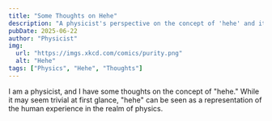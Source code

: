 ```yaml
---
title: "Some Thoughts on Hehe"
description: "A physicist's perspective on the concept of 'hehe' and its implications in the world of physics."
pubDate: 2025-06-22
author: "Physicist"
img:
  url: "https://imgs.xkcd.com/comics/purity.png"
  alt: "Hehe"
tags: ["Physics", "Hehe", "Thoughts"]
---
```


I am a physicist, and I have some thoughts on the concept of "hehe." While it may seem trivial at first glance, "hehe" can be seen as a representation of the human experience in the realm of physics.
